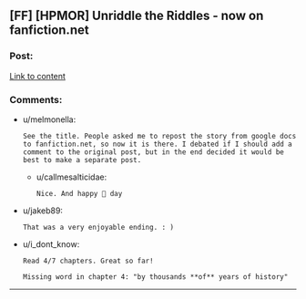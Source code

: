 ## [FF] [HPMOR] Unriddle the Riddles - now on fanfiction.net

### Post:

[Link to content](https://www.fanfiction.net/s/12970295/1/Unriddle-the-Riddles)

### Comments:

- u/melmonella:
  ```
  See the title. People asked me to repost the story from google docs to fanfiction.net, so now it is there. I debated if I should add a comment to the original post, but in the end decided it would be best to make a separate post.
  ```

  - u/callmesalticidae:
    ```
    Nice. And happy 🍰 day
    ```

- u/jakeb89:
  ```
  That was a very enjoyable ending. : )
  ```

- u/i_dont_know:
  ```
  Read 4/7 chapters. Great so far!

  Missing word in chapter 4: "by thousands **of** years of history"
  ```

---

